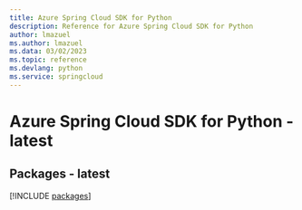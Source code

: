 ```yaml
---
title: Azure Spring Cloud SDK for Python
description: Reference for Azure Spring Cloud SDK for Python
author: lmazuel
ms.author: lmazuel
ms.data: 03/02/2023
ms.topic: reference
ms.devlang: python
ms.service: springcloud
---
```

# Azure Spring Cloud SDK for Python - latest
## Packages - latest
[!INCLUDE [packages](spring-cloud-index.md)]